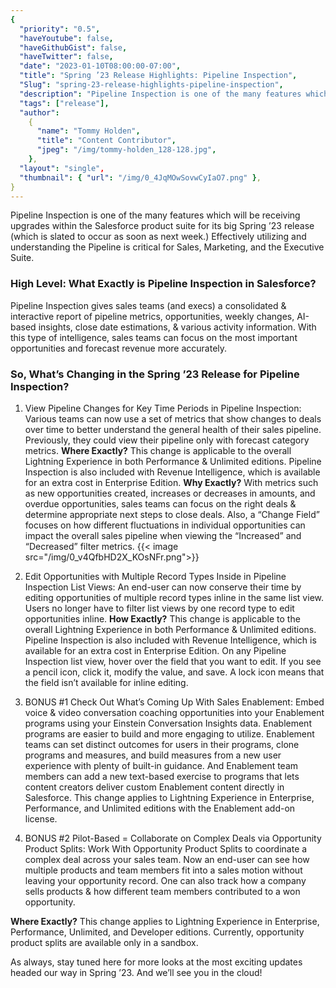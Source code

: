 ```yaml
---
{
  "priority": "0.5",
  "haveYoutube": false,
  "haveGithubGist": false,
  "haveTwitter": false,
  "date": "2023-01-10T08:00:00-07:00",
  "title": "Spring ’23 Release Highlights: Pipeline Inspection",
  "Slug": "spring-23-release-highlights-pipeline-inspection",
  "description": "Pipeline Inspection is one of the many features which will be receiving upgrades within the Salesforce product suite for its big Spring 23…",
  "tags": ["release"],
  "author":
    {
      "name": "Tommy Holden",
      "title": "Content Contributor",
      "jpeg": "/img/tommy-holden_128-128.jpg",
    },
  "layout": "single",
  "thumbnail": { "url": "/img/0_4JqMOwSovwCyIaO7.png" },
}
---
```


Pipeline Inspection is one of the many features which will be receiving upgrades within the Salesforce product suite for its big Spring ’23 release (which is slated to occur as soon as next week.) Effectively utilizing and understanding the Pipeline is critical for Sales, Marketing, and the Executive Suite.

### High Level: What Exactly is Pipeline Inspection in Salesforce?

Pipeline Inspection gives sales teams (and execs) a consolidated & interactive report of pipeline metrics, opportunities, weekly changes, AI-based insights, close date estimations, & various activity information. With this type of intelligence, sales teams can focus on the most important opportunities and forecast revenue more accurately.

### So, What’s Changing in the Spring ’23 Release for Pipeline Inspection?

1. View Pipeline Changes for Key Time Periods in Pipeline Inspection: Various teams can now use a set of metrics that show changes to deals over time to better understand the general health of their sales pipeline. Previously, they could view their pipeline only with forecast category metrics.
   **Where Exactly?** This change is applicable to the overall Lightning Experience in both Performance & Unlimited editions. Pipeline Inspection is also included with Revenue Intelligence, which is available for an extra cost in Enterprise Edition.
   **Why Exactly?** With metrics such as new opportunities created, increases or decreases in amounts, and overdue opportunities, sales teams can focus on the right deals & determine appropriate next steps to close deals. Also, a “Change Field” focuses on how different fluctuations in individual opportunities can impact the overall sales pipeline when viewing the “Increased” and “Decreased” filter metrics.
   {{< image src="/img/0_v4QfbHD2X_KOsNFr.png">}}

2. Edit Opportunities with Multiple Record Types Inside in Pipeline Inspection List Views: An end-user can now conserve their time by editing opportunities of multiple record types inline in the same list view. Users no longer have to filter list views by one record type to edit opportunities inline.
   **How Exactly?** This change is applicable to the overall Lightning Experience in both Performance & Unlimited editions. Pipeline Inspection is also included with Revenue Intelligence, which is available for an extra cost in Enterprise Edition. On any Pipeline Inspection list view, hover over the field that you want to edit. If you see a pencil icon, click it, modify the value, and save. A lock icon means that the field isn’t available for inline editing.

3. BONUS #1 Check Out What’s Coming Up With Sales Enablement: Embed voice & video conversation coaching opportunities into your Enablement programs using your Einstein Conversation Insights data. Enablement programs are easier to build and more engaging to utilize. Enablement teams can set distinct outcomes for users in their programs, clone programs and measures, and build measures from a new user experience with plenty of built-in guidance. And Enablement team members can add a new text-based exercise to programs that lets content creators deliver custom Enablement content directly in Salesforce. This change applies to Lightning Experience in Enterprise, Performance, and Unlimited editions with the Enablement add-on license.

4. BONUS #2 Pilot-Based = Collaborate on Complex Deals via Opportunity Product Splits: Work With Opportunity Product Splits to coordinate a complex deal across your sales team. Now an end-user can see how multiple products and team members fit into a sales motion without leaving your opportunity record. One can also track how a company sells products & how different team members contributed to a won opportunity.

**Where Exactly?** This change applies to Lightning Experience in Enterprise, Performance, Unlimited, and Developer editions. Currently, opportunity product splits are available only in a sandbox.

As always, stay tuned here for more looks at the most exciting updates headed our way in Spring ’23.
And we’ll see you in the cloud!
